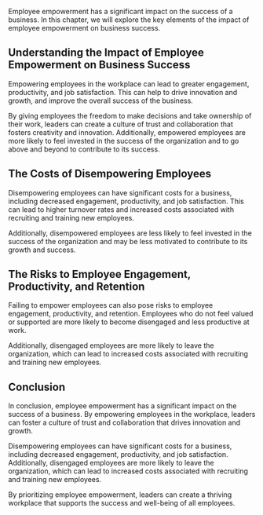 
Employee empowerment has a significant impact on the success of a business. In this chapter, we will explore the key elements of the impact of employee empowerment on business success.

Understanding the Impact of Employee Empowerment on Business Success
--------------------------------------------------------------------

Empowering employees in the workplace can lead to greater engagement, productivity, and job satisfaction. This can help to drive innovation and growth, and improve the overall success of the business.

By giving employees the freedom to make decisions and take ownership of their work, leaders can create a culture of trust and collaboration that fosters creativity and innovation. Additionally, empowered employees are more likely to feel invested in the success of the organization and to go above and beyond to contribute to its success.

The Costs of Disempowering Employees
------------------------------------

Disempowering employees can have significant costs for a business, including decreased engagement, productivity, and job satisfaction. This can lead to higher turnover rates and increased costs associated with recruiting and training new employees.

Additionally, disempowered employees are less likely to feel invested in the success of the organization and may be less motivated to contribute to its growth and success.

The Risks to Employee Engagement, Productivity, and Retention
-------------------------------------------------------------

Failing to empower employees can also pose risks to employee engagement, productivity, and retention. Employees who do not feel valued or supported are more likely to become disengaged and less productive at work.

Additionally, disengaged employees are more likely to leave the organization, which can lead to increased costs associated with recruiting and training new employees.

Conclusion
----------

In conclusion, employee empowerment has a significant impact on the success of a business. By empowering employees in the workplace, leaders can foster a culture of trust and collaboration that drives innovation and growth.

Disempowering employees can have significant costs for a business, including decreased engagement, productivity, and job satisfaction. Additionally, disengaged employees are more likely to leave the organization, which can lead to increased costs associated with recruiting and training new employees.

By prioritizing employee empowerment, leaders can create a thriving workplace that supports the success and well-being of all employees.
